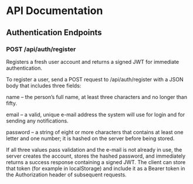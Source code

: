 # API Documentation

## Authentication Endpoints

### POST /api/auth/register
Registers a fresh user account and returns a signed JWT for immediate authentication.

To register a user, send a POST request to /api/auth/register with a JSON body that includes three fields:

name – the person’s full name, at least three characters and no longer than fifty.

email – a valid, unique e-mail address the system will use for login and for sending any notifications.

password – a string of eight or more characters that contains at least one letter and one number; it is hashed on the server before being stored.

If all three values pass validation and the e-mail is not already in use, the server creates the account, stores the hashed password, and immediately returns a success response containing a signed JWT. The client can store that token (for example in localStorage) and include it as a Bearer token in the Authorization header of subsequent requests.

